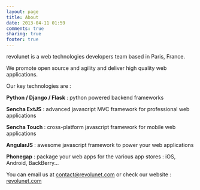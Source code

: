 ```yaml
---
layout: page
title: About
date: 2013-04-11 01:59
comments: true
sharing: true
footer: true
---
```


revolunet is a web technologies developers team based in Paris, France.

We promote open source and agility and deliver high quality web applications.

Our key technologies are : 

__Python / Django / Flask__ : python powered backend frameworks

__Sencha ExtJS__ : advanced javascript MVC framework for professional web applications

__Sencha Touch__ : cross-platform javascript framework for mobile web applications

__AngularJS__ : awesome javascript framework to power your web applications

__Phonegap__ : package your web apps for the various app stores : iOS, Android, BackBerry...

You can email us at [contact@revolunet.com](mailto:contact@revolunet.com) or check our website : [revolunet.com](http://www.revolunet.com)
